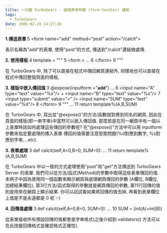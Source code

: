 ```yaml
---
title: 一分鐘 TurboGears - 處理表單參數 (form handler) 講解
tags:
  - TurboGears
date: 2006-02-28 14:27:18
---
```


<span style="font-weight:bold;">1.傳送表單
</span>    5         &lt;form name=&quot;add&quot; method=&quot;post&quot; action=&quot;/calcit&quot;&gt;

表示名稱為"add"的表單, 使用"post"的方式, 傳送到"/calcit"連結做處理.

<span style="font-weight:bold;">2\. 使用樣板</span>
    4         template = """
    5         &lt;form &gt;
...
    8         &lt;/form&gt;
    9         """

在 TurboGears 中, 除了可以直接在程式中傳回網頁連結外, 同樣地也可以直接在程式中傳回整個頁面的樣板, 

<span style="font-weight:bold;">3\. 樣版中嵌入傳回值
</span>
3 @expose(inputform ="<span style="font-weight:bold;">add</span>")
...
    6         &lt;input name=&quot;A&quot; type=&quot;text&quot; value=&quot;%s&quot;/&gt; + &lt;input name=&quot;B&quot; type=&quot;text&quot; value=&quot;%s&quot;/&gt;
    7         &lt;input type=&quot;submit&quot; value=&quot;=&quot; /&gt; &lt;input name=&quot;SUM&quot; type=&quot;text&quot; value=&quot;%d&quot;/&gt;
    8         &lt;/form&gt;
    9         """
...
   11         return template%(A,B,SUM)

在 TurboGears 中, 寫出並"@expose()"的方法/函數就對應到同名的網頁, 因此在頁面的樣版(即一串字串)中當然可以嵌入傳回值. 那麼若是在同一網頁中有一個以上表單時該如何處理這些傳回的參數呢? 在"@expose()"方法中可以用 inputform 參數來指定要處理的傳入表單
傳回的值需要注意型態問題(%d對應到數字, %s對應到字串,...etc).

<span style="font-weight:bold;">3\. 表單處理</span>
    3     def calcit(self,A=0,B=0, SUM=0):
...
   11         return template%(A,B,SUM)

在 TurboGears 中以一致的方式處理使用"post"和"get"方法傳送到 TurboGears Server 的表單.
我們可以從方法/函式(Method)的參數中取得這些表單傳回的值.
本例子中因為使用同一個函數來顯示網頁與處理網頁傳回的參數 (A欄位, B欄位, 加總結果欄位), 第3行方法/函式取得的參數就是網頁傳回的參數, 第11行回傳的值則是用來在網頁上顯示結果. 你可以試試看如果將回傳的值去掉, 再看到表單欄位上值是不是永遠都是 0 呢 :-)

<span style="font-weight:bold;">4\. 回傳值處理</span>
    3     def calcit(self,A=0,B=0, SUM=0):
...
   10         SUM = (int(A)+int(B))

從表單接收所有預設回傳的值都會是字串格式(之後介紹到 validators() 方法可以在此改變回傳格式並確認格式正確性).